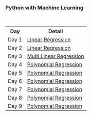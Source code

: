 ### Python with Machine Learning
<br>

<table>
  <tr>
    <th>Day</th>
    <th>Detail</th>
  </tr>
  <tr>
    <td>Day 1</td>
    <td><a href="https://github.com/burhanclkkl/PythonMachineLearning/blob/main/day_01/day_01.ipynb">Linear Regression</a></td>
  </tr>

  <tr>
    <td>Day 2</td>
    <td><a href="https://github.com/burhanclkkl/PythonMachineLearning/blob/main/day_02/day_02.ipynb">Linear Regression</a></td>
  </tr>

  <tr>
    <td>Day 3</td>
    <td><a href="https://github.com/burhanclkkl/PythonMachineLearning/blob/main/day_03/day_03.ipynb">Multi Linear Regression</a></td>
  </tr>

  <tr>
    <td>Day 4</td>
    <td><a href="https://github.com/burhanclkkl/PythonMachineLearning/blob/main/day_04/day_04.ipynb">Polynomial Regression</a></td>
  </tr>

  <tr>
    <td>Day 5</td>
    <td><a href="https://github.com/burhanclkkl/PythonMachineLearning/blob/main/day_05/day_05.ipynb">Polynomial Regression</a></td>
  </tr>

  <tr>
    <td>Day 6</td>
    <td><a href="https://github.com/burhanclkkl/PythonMachineLearning/blob/main/day_06/day_06.ipynb">Polynomial Regression</a></td>
  </tr>

  <tr>
    <td>Day 7</td>
    <td><a href="https://github.com/burhanclkkl/PythonMachineLearning/blob/main/day_07/day_07.ipynb">Polynomial Regression</a></td>
  </tr>

  <tr>
    <td>Day 8</td>
    <td><a href="https://github.com/burhanclkkl/PythonMachineLearning/blob/main/day_08/day_08.ipynb">Polynomial Regression</a></td>
  </tr>

  <tr>
    <td>Day 9</td>
    <td><a href="https://github.com/burhanclkkl/PythonMachineLearning/blob/main/day_09/day_09.ipynb">Polynomial Regression</a></td>
  </tr>
</table>
